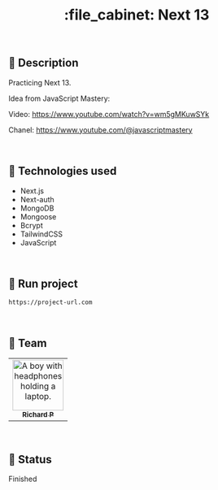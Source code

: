 <h1 align="center">:file_cabinet: Next 13</h1>

<br>

## :memo: Description
Practicing Next 13.

Idea from JavaScript Mastery:

Video: https://www.youtube.com/watch?v=wm5gMKuwSYk

Chanel: https://www.youtube.com/@javascriptmastery

<br>

## :wrench: Technologies used
* Next.js
* Next-auth
* MongoDB
* Mongoose
* Bcrypt
* TailwindCSS
* JavaScript

<br>

## :rocket: Run project
```
https://project-url.com
```

<br>

## :handshake: Team
<table>
  <tr>
    <td align="center">
      <a href="https://github.com/Richard-Passos">
        <img src="https://img.freepik.com/vetores-premium/desenho-de-desenho-animado-de-um-programador_29937-8176.jpg" width="100px;" alt="A boy with headphones holding a laptop."/><br>
        <sub>
          <b>Richard P</b>
        </sub>
      </a>
    </td>
  </tr>
</table>

<br>

## :dart: Status
Finished
